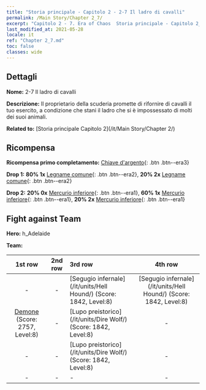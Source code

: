 ```yaml
---
title: "Storia principale - Capitolo 2 - 2-7 Il ladro di cavalli"
permalink: /Main Story/Chapter 2_7/
excerpt: "Capitolo 2 - 7. Era of Chaos  Storia principale - Capitolo 2_7. 2-7 Il ladro di cavalli"
last_modified_at: 2021-05-28
locale: it
ref: "Chapter 2_7.md"
toc: false
classes: wide
---
```


## Dettagli

 **Nome:** 2-7 Il ladro di cavalli

 **Descrizione:** Il proprietario della scuderia promette di rifornire di cavalli il tuo esercito, a condizione che stani il ladro che si è impossessato di molti dei suoi animali.

 **Related to:** [Storia principale Capitolo 2](/it/Main Story/Chapter 2/)

## Ricompensa

 **Ricompensa primo completamento:** [Chiave d'argento](/ItemsIT/con_693/){: .btn .btn--era3}

 **Drop 1:** **80% 1x** [Legname comune](/ItemsIT/mat_7/){: .btn .btn--era2}, **20% 2x** [Legname comune](/ItemsIT/mat_7/){: .btn .btn--era2}

 **Drop 2:** **20% 0x** [Mercurio inferiore](/ItemsIT/mat_2/){: .btn .btn--era1}, **60% 1x** [Mercurio inferiore](/ItemsIT/mat_2/){: .btn .btn--era1}, **20% 2x** [Mercurio inferiore](/ItemsIT/mat_2/){: .btn .btn--era1}


## Fight against Team
 **Hero:** h_Adelaide

 **Team:**


  | 1st row | 2nd row | 3rd row | 4th row |
  |:----:|:----:|:----|:----:|
  | - | - | [Segugio infernale](/it/units/Hell Hound/) (Score: 1842, Level:8)  | [Segugio infernale](/it/units/Hell Hound/) (Score: 1842, Level:8)  |
  | [Demone](/it/units/Demon/) (Score: 2757, Level:8)  | - | [Lupo preistorico](/it/units/Dire Wolf/) (Score: 1842, Level:8)  | - |
  | - | - | [Lupo preistorico](/it/units/Dire Wolf/) (Score: 1842, Level:8)  | - |
  | - | - | - | - |


